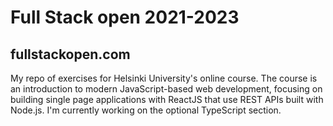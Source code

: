 # Full Stack open 2021-2023

## fullstackopen.com

My repo of exercises for Helsinki University's online course. The course is an introduction to modern JavaScript-based web development, focusing on building single page applications with ReactJS that use REST APIs built with Node.js. I'm currently working on the optional TypeScript section.
